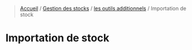 > [Accueil](../../index.md) / [Gestion des stocks](../index.md) / [les outils additionnels](./index.md) / Importation de stock

# Importation de stock